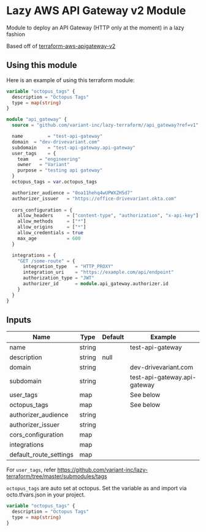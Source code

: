 # Lazy AWS API Gateway v2 Module

Module to deploy an API Gateway (HTTP only at the moment) in a lazy fashion

Based off of [terraform-aws-apigateway-v2](https://github.com/terraform-aws-modules/terraform-aws-apigateway-v2)

## Using this module

Here is an example of using this terraform module:

```terraform
variable "octopus_tags" {
  description = "Octopus Tags"
  type = map(string)
}

module "api_gateway" {
  source = "github.com/variant-inc/lazy-terraform//api_gateway?ref=v1"

  name         = "test-api-gateway"
  domain  = "dev-drivevariant.com"
  subdomain    = "test-api-gateway.api-gateway"
  user_tags    = {
    team    = "engineering"
    owner   = "Variant"
    purpose = "testing api gateway"
  }
  octopus_tags = var.octopus_tags

  authorizer_audience = "0oa11hehq4wUPWXZH5d7"
  authorizer_issuer   = "https://office-drivevariant.okta.com"
  
  cors_configuration = {
    allow_headers     = ["content-type", "authorization", "x-api-key"]
    allow_methods     = ["*"]
    allow_origins     = ["*"]
    allow_credentials = true
    max_age           = 600
  }

  integrations = {
    "GET /some-route" = {
      integration_type   = "HTTP_PROXY"
      integration_uri    = "https://example.com/api/endpoint"
      authorization_type = "JWT"
      authorizer_id      = module.api_gateway.authorizer.id
    }
  }
}
```

## Inputs

 | Name                         | Type          | Default             | Example                      |
 | ---------------------------- | ------------- | ------------------- | ---------------------------- |
 | name                         | string        |                     | test-api-gateway             |
 | description                  | string        | null                |                              |
 | domain                       | string        |                     | dev-drivevariant.com         |
 | subdomain                    | string        |                     | test-api-gateway.api-gateway |
 | user_tags                    | map           |                     | See below                    |
 | octopus_tags                 | map           |                     | See below                    |
 | authorizer_audience          | string        |                     |                              |
 | authorizer_issuer            | string        |                     |                              |
 | cors_configuration           | map           |                     |                              |
 | integrations                 | map           |                     |                              |
 | default_route_settings       | map           |                     |                              |


For `user_tags`, refer <https://github.com/variant-inc/lazy-terraform/tree/master/submodules/tags>

`octopus_tags` are auto set at octopus. Set the variable as and import via octo.tfvars.json in your project.

```terraform
variable "octopus_tags" {
  description = "Octopus Tags"
  type = map(string)
}
```